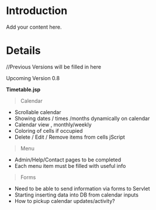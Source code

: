 # Introduction #

Add your content here.


# Details #

//Previous Versions will be filled in here

Upcoming Version 0.8

**Timetable.jsp**

> Calendar
  * Scrollable calendar
  * Showing dates / times /months  dynamically on calendar
  * Calendar view , monthly/weekly
  * Coloring of cells if occupied
  * Delete / Edit / Remove items from cells jScript

> Menu
  * Admin/Help/Contact pages to be completed
  * Each menu item must be filled with useful info

> Forms
  * Need to be able to send information via forms to Servlet
  * Starting inserting data into DB from calendar inputs
  * How to pickup calendar updates/activity?
